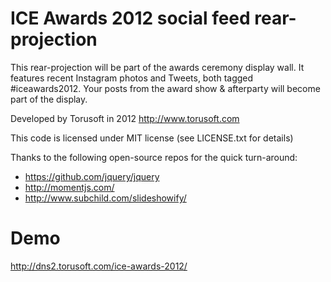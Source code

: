 ICE Awards 2012 social feed rear-projection
===========================================

This rear-projection will be part of the awards ceremony display wall.
It features recent Instagram photos and Tweets, both tagged #iceawards2012.
Your posts from the award show & afterparty will become part of the display.

Developed by Torusoft in 2012 <http://www.torusoft.com>

This code is licensed under MIT license (see LICENSE.txt for details)

Thanks to the following open-source repos for the quick turn-around:
- <https://github.com/jquery/jquery>
- <http://momentjs.com/>
- <http://www.subchild.com/slideshowify/>


Demo
=====

<http://dns2.torusoft.com/ice-awards-2012/>
